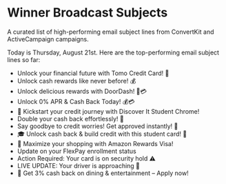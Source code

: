 # Winner Broadcast Subjects

A curated list of high-performing email subject lines from ConvertKit and ActiveCampaign campaigns.

Today is Thursday, August 21st. Here are the top-performing email subject lines so far:

- Unlock your financial future with Tomo Credit Card! 🚀  
- Unlock cash rewards like never before! 💰  
- Unlock delicious rewards with DoorDash! 🍔💳  
- Unlock 0% APR & Cash Back Today! 💰💳  
- 🎉 Kickstart your credit journey with Discover It Student Chrome!  
- Double your cash back effortlessly! 💸  
- Say goodbye to credit worries! Get approved instantly! 🌟  
- 🎓 Unlock cash back & build credit with this student card! 🚀  
- 💸 Maximize your shopping with Amazon Rewards Visa!  
- Update on your FlexPay enrollment status  
- Action Required: Your card is on security hold ⚠️  
- LIVE UPDATE: Your driver is approaching 📍  
- 🍴 Get 3% cash back on dining & entertainment – Apply now!
